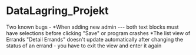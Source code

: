 # DataLagring_Projekt

Two known bugs - 
*When adding new admin --- both text blocks must have selections before clicking "Save" or program crashes
*The list view of Errands "Detail Errands" doesn't update automatically after changing the status of an errand -  you have to exit the view and enter it again
